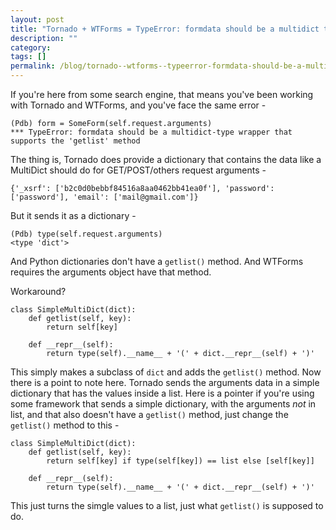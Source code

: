 ```yaml
---
layout: post
title: "Tornado + WTForms = TypeError: formdata should be a multidict type wrapper ..."
description: ""
category: 
tags: []
permalink: /blog/tornado--wtforms--typeerror-formdata-should-be-a-multidict-type-wrapper/
---
```

If you're here from some search engine, that means you've been working with Tornado and WTForms, and you've face the same error - 

    (Pdb) form = SomeForm(self.request.arguments)
    *** TypeError: formdata should be a multidict-type wrapper that supports the 'getlist' method

The thing is, Tornado does provide a dictionary that contains the data like a MultiDict should do for GET/POST/others request arguments - 

    {'_xsrf': ['b2c0d0bebbf84516a8aa0462bb41ea0f'], 'password': ['password'], 'email': ['mail@gmail.com']}

But it sends it as a dictionary - 

    (Pdb) type(self.request.arguments)
    <type 'dict'>

And Python dictionaries don't have a `getlist()` method. And WTForms requires the arguments object have that method.

Workaround?

    class SimpleMultiDict(dict):
        def getlist(self, key):
            return self[key]

        def __repr__(self):
            return type(self).__name__ + '(' + dict.__repr__(self) + ')'

This simply makes a subclass of `dict` and adds the `getlist()` method. Now there is a point to note here. Tornado sends the arguments data in a simple dictionary that has the values inside a list. Here is a pointer if you're using some framework that sends a simple dictionary, with the arguments *not* in list, and that also doesn't have a `getlist()` method, just change the `getlist()` method to this -

    class SimpleMultiDict(dict):
        def getlist(self, key):
            return self[key] if type(self[key]) == list else [self[key]]

        def __repr__(self):
            return type(self).__name__ + '(' + dict.__repr__(self) + ')'

This just turns the simgle values to a list, just what `getlist()` is supposed to do.